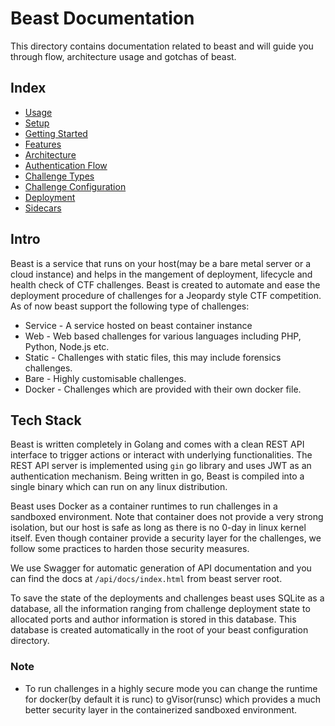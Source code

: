 # Beast Documentation

This directory contains documentation related to beast and will guide you through flow, architecture usage and gotchas of beast.

## Index

* [Usage](Usage)
* [Setup](Setup)
* [Getting Started](GettingStarted)
* [Features](Features)
* [Architecture](Architecture)
* [Authentication Flow](APIAuth)
* [Challenge Types](ChallTypes)
* [Challenge Configuration](ChallConfig)
* [Deployment](Deployment)
* [Sidecars](Sidecars)


## Intro

Beast is a service that runs on your host(may be a bare metal server or a cloud instance) and helps in the mangement of deployment, lifecycle and health check of CTF challenges. Beast is created to automate and ease the deployment procedure of challenges for a Jeopardy style CTF competition. As of now beast support the following type of challenges:

* Service - A service hosted on beast container instance
* Web - Web based challenges for various languages including PHP, Python, Node.js etc.
* Static - Challenges with static files, this may include forensics challenges.
* Bare - Highly customisable challenges.
* Docker - Challenges which are provided with their own docker file.

## Tech Stack

Beast is written completely in Golang and comes with a clean REST API interface to trigger actions or interact with underlying functionalities.
The REST API server is implemented using `gin` go library and uses JWT as an authentication mechanism. Being written in go, Beast is compiled into
a single binary which can run on any linux distribution.

Beast uses Docker as a container runtimes to run challenges in a sandboxed environment. Note that container does not provide a very strong isolation, but our host is safe as long as there is no 0-day in linux kernel itself. Even though container provide a security layer for the challenges, we follow some practices to harden those security measures.

We use Swagger for automatic generation of API documentation and you can find the docs at `/api/docs/index.html` from beast server root.

To save the state of the deployments and challenges beast uses SQLite as a database, all the information ranging from challenge deployment state to allocated ports and author information is stored in this database. This database is created automatically in the root of your beast configuration directory.

### Note

* To run challenges in a highly secure mode you can change the runtime for docker(by default it is runc) to gVisor(runsc) which provides a much better security layer in the containerized sandboxed environment.
